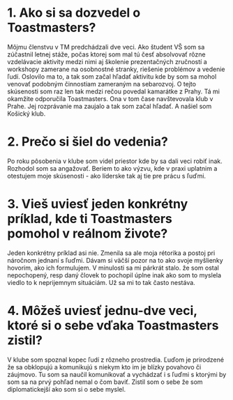 # 1. Ako si sa dozvedel o Toastmasters?
Môjmu členstvu v TM predchádzali dve veci. Ako študent VŠ som sa zúčastnil letnej stáže, počas ktorej som mal tú česť absolvovať rôzne vzdelávacie aktivity medzi nimi aj školenie prezentačných zručností a workshopy zamerane na osobnostné stranky, riešenie problémov a vedenie ľudí. Oslovilo ma to, a tak som začal hľadať aktivitu kde by som sa mohol venovať podobným činnostiam zameraným na sebarozvoj. 
O tejto skúsenosti som raz len tak medzi rečou povedal kamarátke z Prahy. Tá mi okamžite odporučila Toastmasters. Ona v tom čase navštevovala klub v Prahe. Jej rozprávanie ma zaujalo a tak som začal hľadať. A našiel som Košický klub. 

# 2. Prečo si šiel do vedenia?
Po roku pôsobenia v klube som videl priestor kde by sa dali veci robiť inak. Rozhodol som sa angažovať. Beriem to ako výzvu, kde v praxi uplatnim a otestujem moje skúsenosti - ako líderske tak aj tie pre prácu s ľuďmi. 

# 3. Vieš uviesť jeden konkrétny príklad, kde ti Toastmasters pomohol v reálnom živote?
Jeden konkrétny príklad asi nie. Zmenila sa ale moja rétorika a postoj pri náročnom jednaní s ľuďmi. Dávam si väčší pozor na to ako svoje myšlienky hovorim, ako ich formulujem. V minulosti sa mi párkrát stalo. že som ostal nepochopený, resp daný človek to pochopil úplne inak ako som to myslela viedlo to k neprijemnym situáciám. Už sa mi to tak často nestáva. 

# 4. Môžeš uviesť jednu-dve veci, ktoré si o sebe vďaka Toastmasters zistil?
V klube som spoznal kopec ľudí z rôzneho prostredia. Ľuďom je prirodzené že sa obklopujú a komunikujú s niekym kto im je blízky povahovo či záujmovo. Tu som sa naučil komunikovať a vychádzať i s ľuďmi s ktorými by som sa na prvý pohľad nemal o čom baviť.  Zistil som o sebe že som diplomatickejší ako som si o sebe myslel.